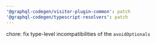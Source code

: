 ```yaml
---
'@graphql-codegen/visitor-plugin-common': patch
'@graphql-codegen/typescript-resolvers': patch
---
```


chore: fix type-level incompatibilities of the `avoidOptionals`
